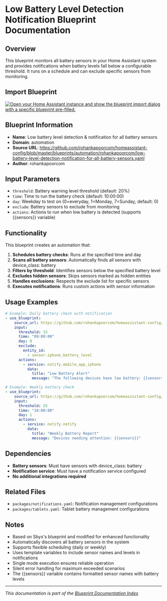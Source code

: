 # Low Battery Level Detection Notification Blueprint Documentation

## Overview
This blueprint monitors all battery sensors in your Home Assistant system and provides notifications when battery levels fall below a configurable threshold. It runs on a schedule and can exclude specific sensors from monitoring.

## Import Blueprint

[![Open your Home Assistant instance and show the blueprint import dialog with a specific blueprint pre-filled.](https://my.home-assistant.io/badges/blueprint_import.svg)](https://my.home-assistant.io/redirect/blueprint_import/?blueprint_url=https%3A//github.com/rohankapoorcom/homeassistant-config/blob/master/blueprints/automation/rohankapoorcom/low-battery-level-detection-notification-for-all-battery-sensors.yaml)

## Blueprint Information
- **Name**: Low battery level detection & notification for all battery sensors
- **Domain**: automation
- **Source URL**: https://github.com/rohankapoorcom/homeassistant-config/blob/master/blueprints/automation/rohankapoorcom/low-battery-level-detection-notification-for-all-battery-sensors.yaml
- **Author**: rohankapoorcom

## Input Parameters
- `threshold`: Battery warning level threshold (default: 20%)
- `time`: Time to run the battery check (default: 10:00:00)
- `day`: Weekday to test on (0=everyday, 1=Monday, 7=Sunday, default: 0)
- `exclude`: Battery sensors to exclude from monitoring
- `actions`: Actions to run when low battery is detected (supports {{sensors}} variable)

## Functionality
This blueprint creates an automation that:

1. **Schedules battery checks**: Runs at the specified time and day
2. **Scans all battery sensors**: Automatically finds all sensors with device_class: battery
3. **Filters by threshold**: Identifies sensors below the specified battery level
4. **Excludes hidden sensors**: Skips sensors marked as hidden entities
5. **Handles exclusions**: Respects the exclude list for specific sensors
6. **Executes notifications**: Runs custom actions with sensor information

## Usage Examples
```yaml
# Example: Daily battery check with notification
- use_blueprint:
    source_url: https://github.com/rohankapoorcom/homeassistant-config/blob/master/blueprints/automation/rohankapoorcom/low-battery-level-detection-notification-for-all-battery-sensors.yaml
    input:
      threshold: 15
      time: "09:00:00"
      day: 0
      exclude:
        entity_id:
          - sensor.iphone_battery_level
      actions:
        - service: notify.mobile_app_iphone
          data:
            title: "Low Battery Alert"
            message: "The following devices have low battery: {{sensors}}"

# Example: Weekly battery check
- use_blueprint:
    source_url: https://github.com/rohankapoorcom/homeassistant-config/blob/master/blueprints/automation/rohankapoorcom/low-battery-level-detection-notification-for-all-battery-sensors.yaml
    input:
      threshold: 25
      time: "18:00:00"
      day: 1
      actions:
        - service: notify.notify
          data:
            title: "Weekly Battery Report"
            message: "Devices needing attention: {{sensors}}"
```

## Dependencies
- **Battery sensors**: Must have sensors with device_class: battery
- **Notification service**: Must have a notification service configured
- **No additional integrations required**

## Related Files
- `packages/notifications.yaml`: Notification management configurations
- `packages/tablets.yaml`: Tablet battery management configurations

## Notes
- Based on Sbyx's blueprint and modified for enhanced functionality
- Automatically discovers all battery sensors in the system
- Supports flexible scheduling (daily or weekly)
- Uses template variables to include sensor names and levels in notifications
- Single mode execution ensures reliable operation
- Silent error handling for maximum exceeded scenarios
- The {{sensors}} variable contains formatted sensor names with battery levels

---

*This documentation is part of the [Blueprint Documentation Index](../../../README.md)*
